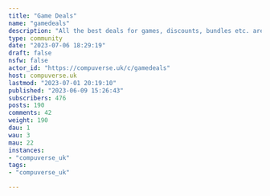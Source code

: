```yaml
---
title: "Game Deals" 
name: "gamedeals"
description: "All the best deals for games, discounts, bundles etc. are all welcome!## Community Rules:- Affiliate links are allowed, but *MUST* be disclosed in the title. Eg, by adding [Affiliated] to the end.- Please only post deals from legitimate retailers, grey-market key-shops such as G2A etc. hurt developers even more than piracy!"
type: community
date: "2023-07-06 18:29:19"
draft: false
nsfw: false
actor_id: "https://compuverse.uk/c/gamedeals"
host: compuverse.uk
lastmod: "2023-07-01 20:19:10"
published: "2023-06-09 15:26:43"
subscribers: 476
posts: 190
comments: 42
weight: 190
dau: 1
wau: 3
mau: 22
instances:
- "compuverse_uk"
tags: 
- "compuverse_uk"

---
```

